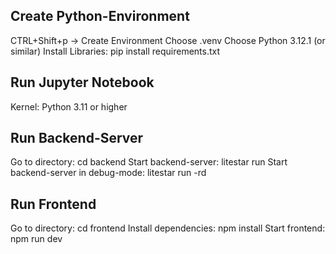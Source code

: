 ## Create Python-Environment
CTRL+Shift+p -> Create Environment
Choose .venv
Choose Python 3.12.1 (or similar)
Install Libraries: pip install requirements.txt


## Run Jupyter Notebook
Kernel: Python 3.11 or higher


## Run Backend-Server
Go to directory: cd backend
Start backend-server: litestar run
Start backend-server in debug-mode: litestar run -rd


## Run Frontend
Go to directory: cd frontend
Install dependencies: npm install
Start frontend: npm run dev